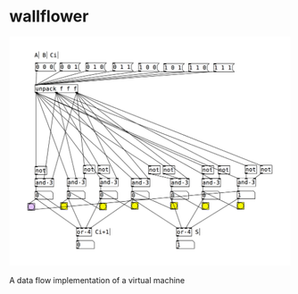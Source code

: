 # wallflower

![full-adder][1]

A data flow implementation of a virtual machine

[1]: images/full-adder-2019-01-28.png